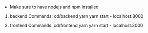 - Make sure to have nodejs and npm installed

1. backend
Commands: 
    cd/backend
    yarn
    yarn start
        - localhost:8000

1. frontend
Commands: 
    cd/frontend
    yarn 
    yarn start
        - localhost:3000